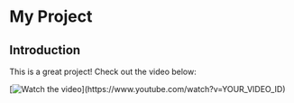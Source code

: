 # My Project

## Introduction

This is a great project! Check out the video below:

[![Watch the video](https://img.youtube.com/vi/[YOUR_VIDEO_ID](https://youtu.be/-_yOJ_KT4hY)/0.jpg)](https://www.youtube.com/watch?v=YOUR_VIDEO_ID)

